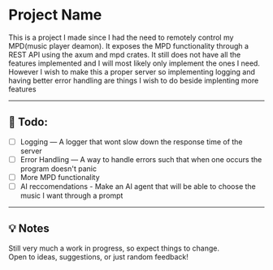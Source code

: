 # Project Name

This is a project I made since I had the need to remotely control my MPD(music player deamon). It exposes the MPD functionality through a REST API using the axum and mpd crates. It still does not have all the features 
implemented and I will most likely only implement the ones I need. However I wish to make this a proper server so implementing logging and having better error handling are things I wish to do beside implenting more 
features 

---

## 🌱 Todo:


- [ ] Logging — A logger that wont slow down the response time of the server
- [ ] Error Handling — A way to handle errors such that when one occurs the program doesn't panic
- [ ] More MPD functionality
- [ ] AI reccomendations - Make an AI agent that will be able to choose the music I want through a prompt

---

## 💡 Notes

Still very much a work in progress, so expect things to change.  
Open to ideas, suggestions, or just random feedback!


